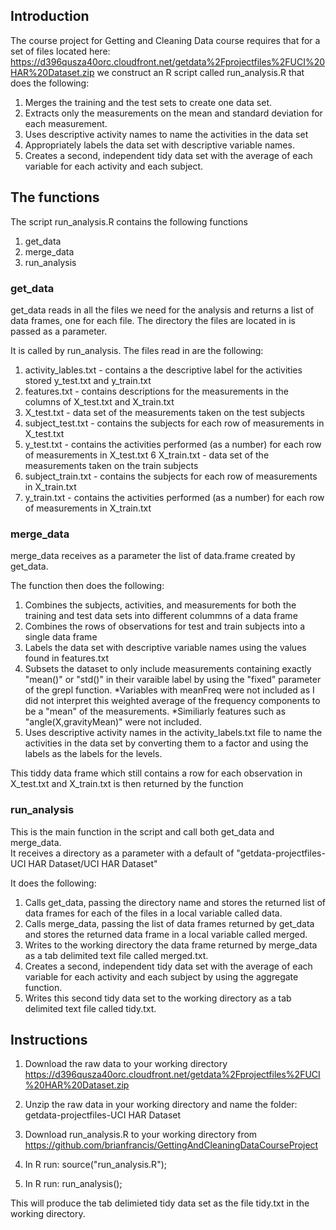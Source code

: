 ## Introduction

The course project for Getting and Cleaning Data course
requires that for a set of files located here:
https://d396qusza40orc.cloudfront.net/getdata%2Fprojectfiles%2FUCI%20HAR%20Dataset.zip 
we construct an R script called run_analysis.R that does the following:
1. Merges the training and the test sets to create one data set.
2. Extracts only the measurements on the mean and standard deviation for each measurement. 
3. Uses descriptive activity names to name the activities in the data set
4. Appropriately labels the data set with descriptive variable names. 
5. Creates a second, independent tidy data set with the average of each variable for each activity and each subject. 

## The functions

The script run_analysis.R contains the following functions

1.  get_data
2.  merge_data
3.  run_analysis

### get_data

get_data reads in all the files we need for the analysis and returns a list of data frames, one for each file.
The directory the files are located in is passed as a parameter.

It is called by run_analysis.  The files read in are the following:

1. activity_lables.txt - contains a the descriptive label for the activities stored y_test.txt and y_train.txt
2. features.txt - contains descriptions for the measurements in the columns of X_test.txt and X_train.txt
3. X_test.txt - data set of the measurements taken on the test subjects
4. subject_test.txt -  contains the subjects for each row of measurements in X_test.txt
5. y_test.txt - contains the activities performed (as a number) for each row of measurements in X_test.txt
6  X_train.txt - data set of the measurements taken on the train subjects
7. subject_train.txt -  contains the subjects for each row of measurements in X_train.txt
8. y_train.txt - contains the activities performed (as a number) for each row of measurements in X_train.txt



### merge_data

merge_data receives as a parameter the list of data.frame created by get_data.

The function then does the following:

1. Combines the subjects, activities, and measurements for both the training and test data sets into different colummns of a data frame
2. Combines the rows of observations for test and train subjects into a single data frame
3. Labels the data set with descriptive variable names using the values found in features.txt
4. Subsets the dataset to only include measurements containing exactly "mean()" or "std()" in their varaible label by using the "fixed" parameter of the grepl function.
	*Variables with meanFreq were not included as I did not interpret this weighted average of the frequency components to be a "mean" of the measurements.
	*Similiarly features such as "angle(X,gravityMean)" were not included.
5. Uses descriptive activity names in the activity_labels.txt file to name the activities in the data set by converting them to a factor and using the labels as the labels for the levels.

This tiddy data frame which still contains a row for each observation in X_test.txt and X_train.txt is then returned by the function

### run_analysis

This is the main function in the script and call both get_data and merge_data.  
It receives a directory as a parameter with a default of "getdata-projectfiles-UCI HAR Dataset/UCI HAR Dataset"

It does the following:

1. Calls get_data, passing the directory name and stores the returned list of data frames for each of the files in a local variable called data.
2. Calls merge_data, passing the list of data frames returned by get_data and stores the returned data frame in a local variable called merged.
3. Writes to the working directory the data frame returned by merge_data as a tab delimited text file called merged.txt.
4. Creates a second, independent tidy data set with the average of each variable for each activity and each subject by using the aggregate function.
5. Writes this second tidy data set to the working directory as a tab delimited text file called tidy.txt.


## Instructions

1. Download the raw data to your working directory https://d396qusza40orc.cloudfront.net/getdata%2Fprojectfiles%2FUCI%20HAR%20Dataset.zip 

2. Unzip the raw data in your working directory and name the folder: getdata-projectfiles-UCI HAR Dataset

3. Download run_analysis.R to your working directory from https://github.com/brianfrancis/GettingAndCleaningDataCourseProject

4. In R run: source("run_analysis.R");

5. In R run: run_analysis();

This will produce the tab delimieted tidy data set as the file tidy.txt in the working directory.